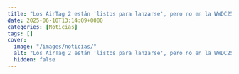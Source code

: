 ```yaml
---
title: "Los AirTag 2 están 'listos para lanzarse', pero no en la WWDC25 de Apple"
date: 2025-06-10T13:14:09+0000
categories: [Noticias]
tags: []
cover:
  image: "/images/noticias/"
  alt: "Los AirTag 2 están 'listos para lanzarse', pero no en la WWDC25 de Apple"
  hidden: false
---
```



